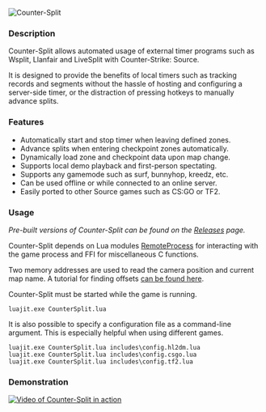![Counter-Split](https://ef.skyenet.org/img/projects/countersplit/logo-white.png)


### Description

Counter-Split allows automated usage of external timer programs such as Wsplit, Llanfair and LiveSplit with Counter-Strike: Source.

It is designed to provide the benefits of local timers such as tracking records and segments without the hassle of hosting and configuring a server-side timer, or the distraction of pressing hotkeys to manually advance splits.

### Features

* Automatically start and stop timer when leaving defined zones.
* Advance splits when entering checkpoint zones automatically.
* Dynamically load zone and checkpoint data upon map change.
* Supports local demo playback and first-person spectating.
* Supports any gamemode such as surf, bunnyhop, kreedz, etc.
* Can be used offline or while connected to an online server.
* Easily ported to other Source games such as CS:GO or TF2.

### Usage

*Pre-built versions of Counter-Split can be found on the [Releases](https://github.com/aixxe/CounterSplit/releases/) page.*

Counter-Split depends on Lua modules [RemoteProcess](https://github.com/aixxe/RemoteProcess) for interacting with the game process and FFI for miscellaneous C functions.

Two memory addresses are used to read the camera position and current map name. A tutorial for finding offsets [can be found here](https://github.com/aixxe/CounterSplit/wiki/Finding-game-offsets).

Counter-Split must be started while the game is running.

```
luajit.exe CounterSplit.lua
```

It is also possible to specify a configuration file as a command-line argument. This is especially helpful when using different games.

```
luajit.exe CounterSplit.lua includes\config.hl2dm.lua
luajit.exe CounterSplit.lua includes\config.csgo.lua
luajit.exe CounterSplit.lua includes\config.tf2.lua
```

### Demonstration

[![Video of Counter-Split in action](http://img.youtube.com/vi/V1EbHoTWB_Y/0.jpg)](http://www.youtube.com/watch?v=V1EbHoTWB_Y)
